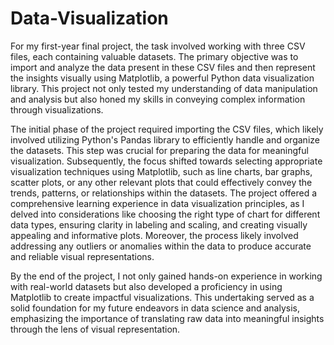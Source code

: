 # Data-Visualization


For my first-year final project, the task involved working with three CSV files, each containing valuable datasets. The primary objective was to import and analyze the data present in these CSV files and then represent the insights visually using Matplotlib, a powerful Python data visualization library. This project not only tested my understanding of data manipulation and analysis but also honed my skills in conveying complex information through visualizations.

The initial phase of the project required importing the CSV files, which likely involved utilizing Python's Pandas library to efficiently handle and organize the datasets. This step was crucial for preparing the data for meaningful visualization. Subsequently, the focus shifted towards selecting appropriate visualization techniques using Matplotlib, such as line charts, bar graphs, scatter plots, or any other relevant plots that could effectively convey the trends, patterns, or relationships within the datasets.
The project offered a comprehensive learning experience in data visualization principles, as I delved into considerations like choosing the right type of chart for different data types, ensuring clarity in labeling and scaling, and creating visually appealing and informative plots. Moreover, the process likely involved addressing any outliers or anomalies within the data to produce accurate and reliable visual representations.

By the end of the project, I not only gained hands-on experience in working with real-world datasets but also developed a proficiency in using Matplotlib to create impactful visualizations. This undertaking served as a solid foundation for my future endeavors in data science and analysis, emphasizing the importance of translating raw data into meaningful insights through the lens of visual representation.
